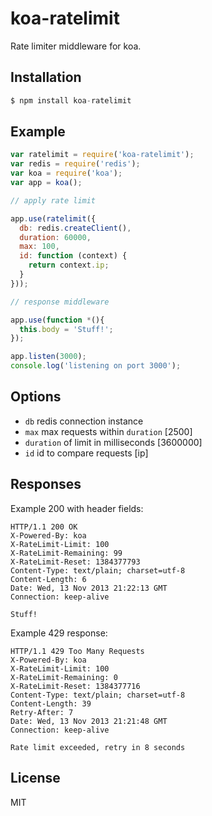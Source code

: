 
# koa-ratelimit

 Rate limiter middleware for koa.

## Installation

```js
$ npm install koa-ratelimit
```

## Example

```js
var ratelimit = require('koa-ratelimit');
var redis = require('redis');
var koa = require('koa');
var app = koa();

// apply rate limit

app.use(ratelimit({
  db: redis.createClient(),
  duration: 60000,
  max: 100,
  id: function (context) {
    return context.ip;
  }
}));

// response middleware

app.use(function *(){
  this.body = 'Stuff!';
});

app.listen(3000);
console.log('listening on port 3000');
```

## Options

 - `db` redis connection instance
 - `max` max requests within `duration` [2500]
 - `duration` of limit in milliseconds [3600000]
 - `id` id to compare requests [ip]

## Responses

  Example 200 with header fields:

```
HTTP/1.1 200 OK
X-Powered-By: koa
X-RateLimit-Limit: 100
X-RateLimit-Remaining: 99
X-RateLimit-Reset: 1384377793
Content-Type: text/plain; charset=utf-8
Content-Length: 6
Date: Wed, 13 Nov 2013 21:22:13 GMT
Connection: keep-alive

Stuff! 
```

  Example 429 response:

```
HTTP/1.1 429 Too Many Requests
X-Powered-By: koa
X-RateLimit-Limit: 100
X-RateLimit-Remaining: 0
X-RateLimit-Reset: 1384377716
Content-Type: text/plain; charset=utf-8
Content-Length: 39
Retry-After: 7
Date: Wed, 13 Nov 2013 21:21:48 GMT
Connection: keep-alive

Rate limit exceeded, retry in 8 seconds
```

## License

  MIT